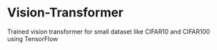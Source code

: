 # Vision-Transformer
Trained vision transformer for small dataset like CIFAR10 and CIFAR100 using TensorFlow
